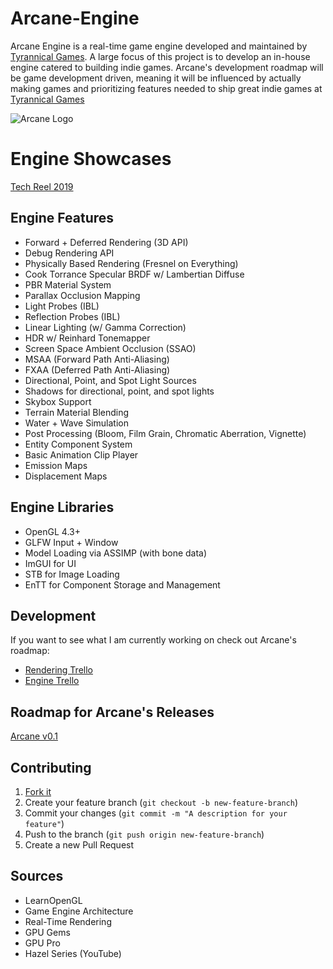 # Arcane-Engine
Arcane Engine is a real-time game engine developed and maintained by [Tyrannical Games](https://ershany.github.io/). A large focus of this project is to develop an in-house engine catered to building indie games. Arcane's development roadmap will be game development driven, meaning it will be influenced by actually making games and prioritizing features needed to ship great indie games at [Tyrannical Games](https://ershany.github.io/)

![Arcane Logo](https://user-images.githubusercontent.com/11170417/79673959-8a210800-81ac-11ea-9474-3a44ee664152.png)

# Engine Showcases
[Tech Reel 2019](https://www.youtube.com/watch?v=sc02q6MXvVo)

## Engine Features
- Forward + Deferred Rendering (3D API)
- Debug Rendering API
- Physically Based Rendering (Fresnel on Everything)
- Cook Torrance Specular BRDF w/ Lambertian Diffuse
- PBR Material System
- Parallax Occlusion Mapping
- Light Probes (IBL)
- Reflection Probes (IBL)
- Linear Lighting (w/ Gamma Correction)
- HDR w/ Reinhard Tonemapper
- Screen Space Ambient Occlusion (SSAO)
- MSAA (Forward Path Anti-Aliasing)
- FXAA (Deferred Path Anti-Aliasing)
- Directional, Point, and Spot Light Sources
- Shadows for directional, point, and spot lights
- Skybox Support
- Terrain Material Blending
- Water + Wave Simulation
- Post Processing (Bloom, Film Grain, Chromatic Aberration, Vignette)
- Entity Component System
- Basic Animation Clip Player
- Emission Maps
- Displacement Maps

## Engine Libraries
- OpenGL 4.3+
- GLFW Input + Window
- Model Loading via ASSIMP (with bone data)
- ImGUI for UI
- STB for Image Loading
- EnTT for Component Storage and Management

## Development
If you want to see what I am currently working on check out Arcane's roadmap:
- [Rendering Trello](https://trello.com/b/WzD2bYCD/arcane-rendering)
- [Engine Trello](https://trello.com/b/Giv16bRX/arcane-engine)

## Roadmap for Arcane's Releases
[Arcane v0.1](https://github.com/Ershany/Arcane-Engine/milestone/1)

## Contributing
1. [Fork it](https://github.com/Ershany/Arcane-Engine.git)
1. Create your feature branch (`git checkout -b new-feature-branch`)
1. Commit your changes (`git commit -m "A description for your feature"`)
1. Push to the branch (`git push origin new-feature-branch`)
1. Create a new Pull Request

## Sources
- LearnOpenGL
- Game Engine Architecture
- Real-Time Rendering
- GPU Gems
- GPU Pro
- Hazel Series (YouTube)
